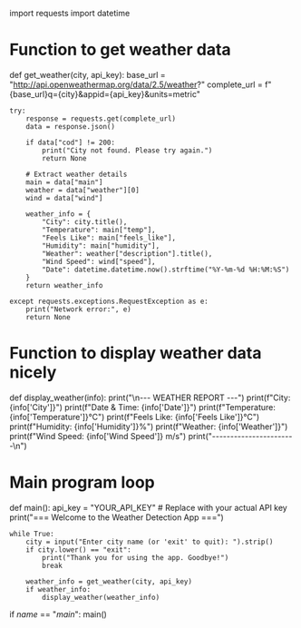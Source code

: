 import requests
import datetime

# Function to get weather data
def get_weather(city, api_key):
    base_url = "http://api.openweathermap.org/data/2.5/weather?"
    complete_url = f"{base_url}q={city}&appid={api_key}&units=metric"
    
    try:
        response = requests.get(complete_url)
        data = response.json()
        
        if data["cod"] != 200:
            print("City not found. Please try again.")
            return None
        
        # Extract weather details
        main = data["main"]
        weather = data["weather"][0]
        wind = data["wind"]

        weather_info = {
            "City": city.title(),
            "Temperature": main["temp"],
            "Feels Like": main["feels_like"],
            "Humidity": main["humidity"],
            "Weather": weather["description"].title(),
            "Wind Speed": wind["speed"],
            "Date": datetime.datetime.now().strftime("%Y-%m-%d %H:%M:%S")
        }
        return weather_info

    except requests.exceptions.RequestException as e:
        print("Network error:", e)
        return None


# Function to display weather data nicely
def display_weather(info):
    print("\n--- WEATHER REPORT ---")
    print(f"City: {info['City']}")
    print(f"Date & Time: {info['Date']}")
    print(f"Temperature: {info['Temperature']}°C")
    print(f"Feels Like: {info['Feels Like']}°C")
    print(f"Humidity: {info['Humidity']}%")
    print(f"Weather: {info['Weather']}")
    print(f"Wind Speed: {info['Wind Speed']} m/s")
    print("-----------------------\n")


# Main program loop
def main():
    api_key = "YOUR_API_KEY"  # Replace with your actual API key
    print("=== Welcome to the Weather Detection App ===")

    while True:
        city = input("Enter city name (or 'exit' to quit): ").strip()
        if city.lower() == "exit":
            print("Thank you for using the app. Goodbye!")
            break
        
        weather_info = get_weather(city, api_key)
        if weather_info:
            display_weather(weather_info)


if _name_ == "_main_":
    main()
